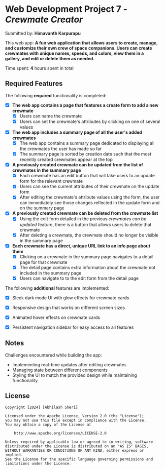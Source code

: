 # Web Development Project 7 - *Crewmate Creator*

Submitted by: **Himavanth Karpurapu**

This web app: **A fun web application that allows users to create, manage, and customize their own crew of space companions. Users can create crewmates with unique names, speeds, and colors, view them in a gallery, and edit or delete them as needed.**

Time spent: **4** hours spent in total

## Required Features

The following **required** functionality is completed:

- [x] **The web app contains a page that features a create form to add a new crewmate**
  - [x] Users can name the crewmate
  - [x] Users can set the crewmate's attributes by clicking on one of several values
- [x] **The web app includes a summary page of all the user's added crewmates**
  - [x] The web app contains a summary page dedicated to displaying all the crewmates the user has made so far
  - [x] The summary page is sorted by creation date such that the most recently created crewmates appear at the top
- [x] **A previously created crewmate can be updated from the list of crewmates in the summary page**
  - [x] Each crewmate has an edit button that will take users to an update form for the relevant crewmate
  - [x] Users can see the current attributes of their crewmate on the update form
  - [x] After editing the crewmate's attribute values using the form, the user can immediately see those changes reflected in the update form and on the summary page 
- [x] **A previously created crewmate can be deleted from the crewmate list**
  - [x] Using the edit form detailed in the previous _crewmates can be updated_ feature, there is a button that allows users to delete that crewmate
  - [x] After deleting a crewmate, the crewmate should no longer be visible in the summary page
- [x] **Each crewmate has a direct, unique URL link to an info page about them**
  - [x] Clicking on a crewmate in the summary page navigates to a detail page for that crewmate
  - [x] The detail page contains extra information about the crewmate not included in the summary page
  - [x] Users can navigate to to the edit form from the detail page

The following **additional** features are implemented:

* [x] Sleek dark mode UI with glow effects for crewmate cards
* [x] Responsive design that works on different screen sizes
* [x] Animated hover effects on crewmate cards
* [x] Persistent navigation sidebar for easy access to all features



## Notes

Challenges encountered while building the app:
- Implementing real-time updates after editing crewmates
- Managing state between different components
- Styling the UI to match the provided design while maintaining functionality

## License

    Copyright [2024] [Abhilash Sheri]

    Licensed under the Apache License, Version 2.0 (the "License");
    you may not use this file except in compliance with the License.
    You may obtain a copy of the License at

        http://www.apache.org/licenses/LICENSE-2.0

    Unless required by applicable law or agreed to in writing, software
    distributed under the License is distributed on an "AS IS" BASIS,
    WITHOUT WARRANTIES OR CONDITIONS OF ANY KIND, either express or implied.
    See the License for the specific language governing permissions and
    limitations under the License.

